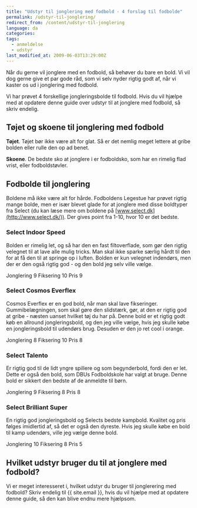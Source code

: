 ```yaml
---
title: "Udstyr til jonglering med fodbold - 4 forslag til fodbolde"
permalink: /udstyr-til-jonglering/
redirect_from: /content/udstyr-til-jonglering
language: da
categories:
tags:
  - anmeldelse
  - udstyr
last_modified_at: 2009-06-03T13:29:00Z
---
```


Når du gerne vil jonglere med en fodbold, så behøver du bare en bold. Vi vil dog gerne give et par gode råd, som vi selv nyder rigtig godt af, når vi kaster os ud i jonglering med fodbold.

Vi har prøvet 4 forskellige jongleringsbolde til fodbold. Hvis du vil hjælpe med at opdatere denne guide over udstyr til at jonglere med fodbold, så skriv endelig.

## Tøjet og skoene til jonglering med fodbold

**Tøjet**. Tøjet bør ikke være alt for glat. Så er det nemlig meget lettere at gribe bolden eller rulle den op ad benet.

**Skoene**. De bedste sko at jonglere i er fodboldsko, som har en rimelig flad vrist, eller fodboldstøvler.

## Fodbolde til jonglering

Boldene må ikke være alt for hårde. Fodboldens Legestue har prøvet rigtig mange bolde, men er især blevet glade for at jonglere med disse boldtyper fra Select (du kan læse mere om boldene på [www.select.dk](http://www.select.dk/)). Der gives point fra 1-10, hvor 10 er det bedste.

### Select Indoor Speed

Bolden er rimelig let, og så har den en fast filtoverflade, som gør den rigtig velegnet til at lave alle mulig tricks. Man skal ikke sparke særlig hårdt til den for at få den til at springe op i luften. Bolden er kun velegnet indendørs, men der er den også rigtig god - og den bold jeg selv ville vælge.

Jonglering 9 Fiksering 10 Pris 9

### Select Cosmos Everflex

Cosmos Everflex er en god bold, når man skal lave fikseringer. Gummibelægningen, som skal gøre den slidstærk, gør, at den er rigtig god at gribe - næsten uanset hvilket tøj du har på. Denne bold er et rigtig godt køb en allround jongleringsbold, og den jeg ville vælge, hvis jeg skulle købe en jongleringsbold til udendørs brug. Desuden er den jo ret cool i orange.

Jonglering 8 Fiksering 10 Pris 8

### Select Talento

Er rigtig god til de lidt yngre spillere og som begynderbold, fordi den er let. Dette er også den bold, som DBUs Fodboldskole har valgt at bruge. Denne bold er sikkert den bedste af de anmeldte til børn.

Jonglering 9 Fiksering 8 Pris 8

### Select Brilliant Super

En rigtig god jongleringsbold og Selects bedste kampbold. Kvalitet og pris følges imidlertid af, så det er også den dyreste. Hvis jeg skulle købe en bold til kamp udendørs, ville jeg vælge denne bold.

Jonglering 10 Fiksering 8 Pris 5

## Hvilket udstyr bruger du til at jonglere med fodbold?

Vi er meget interesseret i, hvilket udstyr du bruger til jonglerering med fodbold? Skriv endelig til {{ site.email }}, hvis du vil hjælpe med at opdatere denne guide, så den kan blive endnu mere hjælpsom.
